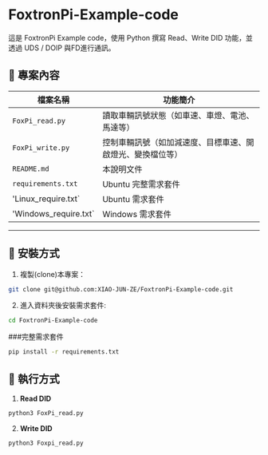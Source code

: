 # FoxtronPi-Example-code

這是 FoxtronPi Example code，使用 Python 撰寫 Read、Write DID 功能，並透過 UDS / DOIP 與FD進行通訊。

## 📁 專案內容

| 檔案名稱       | 功能簡介                     |
|----------------|------------------------------|
| `FoxPi_read.py`  | 讀取車輛訊號狀態（如車速、車燈、電池、馬達等） |
| `FoxPi_write.py` | 控制車輛訊號（如加減速度、目標車速、開啟燈光、變換檔位等）    |
| `README.md`     | 本說明文件                  |
| `requirements.txt` | Ubuntu 完整需求套件  |
| 'Linux_require.txt` | Ubuntu 需求套件 |
| 'Windows_require.txt` | Windows 需求套件 |

---

## 🚀 安裝方式

1. 複製(clone)本專案：
```bash
git clone git@github.com:XIAO-JUN-ZE/FoxtronPi-Example-code.git
```
2. 進入資料夾後安裝需求套件:
```bash
cd FoxtronPi-Example-code
```
###完整需求套件
```bash
pip install -r requirements.txt
```

## 🧪 執行方式
1. **Read DID**
```bash
python3 FoxPi_read.py
```
2. **Write DID**
```bash
python3 Foxpi_read.py
```

